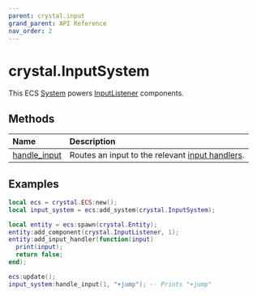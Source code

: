 ```yaml
---
parent: crystal.input
grand_parent: API Reference
nav_order: 2
---
```


# crystal.InputSystem

This ECS [System](system) powers [InputListener](input_listener) components.

## Methods

| Name                                      | Description                                                                         |
| :---------------------------------------- | :---------------------------------------------------------------------------------- |
| [handle_input](input_system_handle_input) | Routes an input to the relevant [input handlers](input_listener_add_input_handler). |

## Examples

```lua
local ecs = crystal.ECS:new();
local input_system = ecs:add_system(crystal.InputSystem);

local entity = ecs:spawn(crystal.Entity);
entity:add_component(crystal.InputListener, 1);
entity:add_input_handler(function(input)
  print(input);
  return false;
end);

ecs:update();
input_system:handle_input(1, "+jump"); -- Prints "+jump"
```
